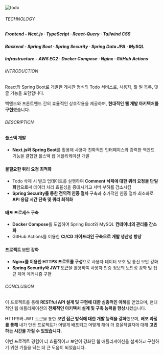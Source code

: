 ![todo](https://github.com/jhchoi1182/next-todo/assets/116577489/c959ef3f-656d-4d22-b713-34fcf3006a44)

###### TECHNOLOGY

##### **Frontend** - Next.js · TypeScript · React-Query · Tailwind CSS

##### **Backend** - Spring Boot · Spring Security · Spring Data JPA · MySQL

##### **Infrastructure** - AWS EC2 · Docker Compose · Nginx · GitHub Actions

###

###### INTRODUCTION

React와 Spring Boot로 개발한 게시판 형식의 Todo 서비스로, 사용자, 할 일 목록, 댓글 기능을 포함합니다.

백엔드와 프론트엔드 간의 효율적인 상호작용을 제공하며, **현대적인 웹 개발 아키텍처를 구현**했습니다.

###

###### DESCRIPTION

#### 풀스택 개발

- **Next.js와 Spring Boot**를 활용해 사용자 친화적인 인터페이스와 강력한 백엔드 기능을 결합한 풀스택 웹 애플리케이션 개발

###

#### 불필요한 쿼리 요청 최적화

- Todo 삭제 시 벌크 업데이트를 실행하여 **Comment 삭제에 대한 쿼리 요청을 단일화**함으로써 데이터 처리 효율성을 증대시키고 서버 부하를 감소시킴
- **Spring Security를 통한 전역적 인증 절차** 구축과 추가적인 인증 절차 최소화로 **API 응답 시간 단축 및 쿼리 최적화**

###

#### 배포 프로세스 구축

- **Docker Compose**를 도입하여 Spring Boot와 MySQL **컨테이너의 관리를 간소화**
- GitHub Actions를 이용한 **CI/CD 파이프라인 구축으로 개발 생산성 향상**

###

#### 프로젝트 보안 강화

- **Nginx를 이용한 HTTPS 프로토콜 구성**으로 사용자 데이터 보호 및 통신 보안 강화
- **Spring Security와 JWT 토큰**을 활용하여 사용자 인증 정보의 보안성 강화 및 접근 제어 메커니즘 구현

###

###### CONCLUSION

이 프로젝트를 통해 **RESTful API 설계 및 구현에 대한 심층적인 이해**를 얻었으며, 현대적인 웹 애플리케이션의 **전체적인 아키텍처 설계 및 구축 능력을 향상**시켰습니다.

HTTPS와 JWT 토큰을 통한 **보안 접근 방식에 대한 개발 능력을 강화**했으며, **배포 과정를 통해** 내가 만든 프로젝트가 어떻게 배포되고 어떻게 해야 더 효율적일지에 대해 **고민하는 시간을 가질 수 있었습니다.**

이번 프로젝트 경험이 더 효율적이고 보안이 강화된 웹 애플리케이션을 설계하고 구현하기 위한 기틀을 닦는 데 큰 도움이 되었습니다.
